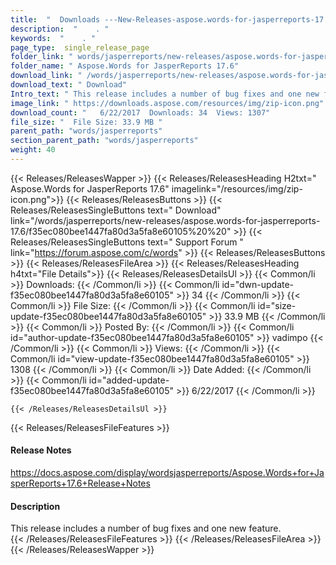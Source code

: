 ```yaml
---
title:  "  Downloads ---New-Releases-aspose.words-for-jasperreports-17.6 . " 
description:  "    . " 
keywords:  "    . " 
page_type:  single_release_page
folder_link: " words/jasperreports/new-releases/aspose.words-for-jasperreports-17.6/"
folder_name: " Aspose.Words for JasperReports 17.6"
download_link: " /words/jasperreports/new-releases/aspose.words-for-jasperreports-17.6/f35ec080bee1447fa80d3a5fa8e60105"
download_text: " Download"
Intro_text: " This release includes a number of bug fixes and one new feature."
image_link: " https://downloads.aspose.com/resources/img/zip-icon.png"
download_count: "   6/22/2017  Downloads: 34  Views: 1307"
file_size: "  File Size: 33.9 MB "
parent_path: "words/jasperreports"
section_parent_path: "words/jasperreports"
weight: 40 
---
```


{{< Releases/ReleasesWapper >}}
  {{< Releases/ReleasesHeading H2txt=" Aspose.Words for JasperReports 17.6" imagelink="/resources/img/zip-icon.png">}}
  {{< Releases/ReleasesButtons >}}
    {{< Releases/ReleasesSingleButtons text=" Download" link="/words/jasperreports/new-releases/aspose.words-for-jasperreports-17.6/f35ec080bee1447fa80d3a5fa8e60105%20%20" >}}
    {{< Releases/ReleasesSingleButtons text=" Support Forum " link="https://forum.aspose.com/c/words" >}}
  {{< Releases/ReleasesButtons >}}
  {{< Releases/ReleasesFileArea >}}
    {{< Releases/ReleasesHeading h4txt="File Details">}}
    {{< Releases/ReleasesDetailsUl >}}
            {{< Common/li  >}} Downloads: {{< /Common/li >}} 
      {{< Common/li id="dwn-update-f35ec080bee1447fa80d3a5fa8e60105" >}} 34 {{< /Common/li >}} 
      {{< Common/li  >}} File Size: {{< /Common/li >}} 
      {{< Common/li id="size-update-f35ec080bee1447fa80d3a5fa8e60105" >}} 33.9 MB {{< /Common/li >}} 
      {{< Common/li  >}} Posted By: {{< /Common/li >}} 
      {{< Common/li id="author-update-f35ec080bee1447fa80d3a5fa8e60105" >}} vadimpo {{< /Common/li >}} 
      {{< Common/li  >}} Views: {{< /Common/li >}} 
      {{< Common/li id="view-update-f35ec080bee1447fa80d3a5fa8e60105" >}} 1308 {{< /Common/li >}} 
      {{< Common/li  >}} Date Added: {{< /Common/li >}} 
      {{< Common/li id="added-update-f35ec080bee1447fa80d3a5fa8e60105" >}} 6/22/2017 {{< /Common/li >}} 

    {{< /Releases/ReleasesDetailsUl >}}

  {{< Releases/ReleasesFileFeatures >}}
      <h4>Release Notes</h4><div><a href="https://docs.aspose.com/display/wordsjasperreports/Aspose.Words+for+JasperReports+17.6+Release+Notes">https://docs.aspose.com/display/wordsjasperreports/Aspose.Words+for+JasperReports+17.6+Release+Notes</a></div><h4>Description</h4><div class="HTMLDescription">This release includes a number of bug fixes and one new feature.</div>
  {{< /Releases/ReleasesFileFeatures >}}
 {{< /Releases/ReleasesFileArea >}}
{{< /Releases/ReleasesWapper >}}


